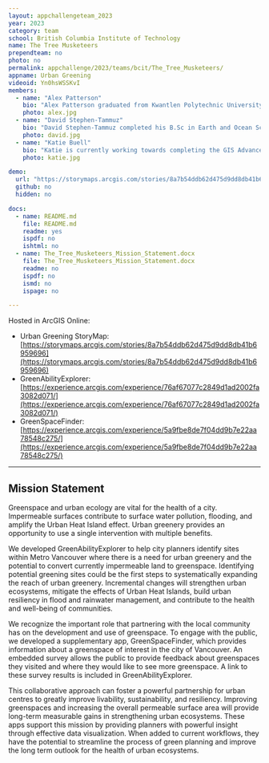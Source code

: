 ```yaml
---
layout: appchallengeteam_2023
year: 2023
category: team
school: British Columbia Institute of Technology
name: The Tree Musketeers
prependteam: no
photo: no
permalink: appchallenge/2023/teams/bcit/The_Tree_Musketeers/
appname: Urban Greening
videoid: Yn0hsWSSKvI
members:
  - name: "Alex Patterson"
    bio: "Alex Patterson graduated from Kwantlen Polytechnic University with a General Studies diploma in August 2021. Her focus began in sustainable landscape design and urban ecosystems in Horticultural Sciences. During her studies, she discovered the versatility of GIS and added Computer Programming in Java, Human Geography, and Introduction to GIS. Upon completion of the Bachelor of Technology in GIS program she will use her existing skills in problem-solving and collaborative teamwork with her acquired analytical skills to provide data-informed solutions to complex problems. Areas of interest include urban and social planning, urban ecosystems, and data analytics."
    photo: alex.jpg
  - name: "David Stephen-Tammuz"
    bio: "David Stephen-Tammuz completed his B.Sc in Earth and Ocean Science from the University of British Columbia in 2016 with a major in Geophysics. He became interested in GIS while working on a mathematical model of rapid urbanization during his degree. Among other positions, David has since worked in shoreline classification for Geographic Emergency Response Planning, where he gained exposure to GISs in an environmental management setting. He is fascinated by GIS’s capacity to bring geographic and demographic data together to solve environmental and social problems. David hopes to apply the skills he gains during the Advanced Diploma to work in urban planning or environmental consulting."
    photo: david.jpg
  - name: "Katie Buell"
    bio: "Katie is currently working towards completing the GIS Advanced Diploma program at the British Columbia Institute of Technology. She graduated from the University of Victoria in 2020 with a B.Sc. in Earth Science/Biology, and obtained a minor in GIT. After graduation, she went onto work as a LiDAR Technician for a consulting company on Vancouver Island. While working there, she processed electrical transmission line LiDAR data and later became part of the QC team. Her role was to check the quality of processed LiDAR and train employees on how to prepare this data for meeting client standards. Katie is excited to further apply her GIS skills in any future spatial problem she encounters - whether that be in urban planning, wildlife conservation, or mining exploration."
    photo: katie.jpg

demo:
  url: "https://storymaps.arcgis.com/stories/8a7b54ddb62d475d9dd8db41b6959696"
  github: no
  hidden: no

docs:
  - name: README.md
    file: README.md
    readme: yes
    ispdf: no
    ishtml: no
  - name: The_Tree_Musketeers_Mission_Statement.docx
    file: The_Tree_Musketeers_Mission_Statement.docx
    readme: no
    ispdf: no
    ismd: no
    ispage: no

---
```


Hosted in ArcGIS Online:

- Urban Greening StoryMap: [https://storymaps.arcgis.com/stories/8a7b54ddb62d475d9dd8db41b6959696](https://storymaps.arcgis.com/stories/8a7b54ddb62d475d9dd8db41b6959696)
- GreenAbilityExplorer: [https://experience.arcgis.com/experience/76af67077c2849d1ad2002fa3082d071/](https://experience.arcgis.com/experience/76af67077c2849d1ad2002fa3082d071/)
- GreenSpaceFinder: [https://experience.arcgis.com/experience/5a9fbe8de7f04dd9b7e22aa78548c275/](https://experience.arcgis.com/experience/5a9fbe8de7f04dd9b7e22aa78548c275/)

---

## Mission Statement

Greenspace and urban ecology are vital for the health of a city. Impermeable surfaces contribute to surface water pollution, flooding, and amplify the Urban Heat Island effect. Urban greenery provides an opportunity to use a single intervention with multiple benefits. 

We developed GreenAbilityExplorer to help city planners identify sites within Metro Vancouver where there is a need for urban greenery and the potential to convert currently impermeable land to greenspace. Identifying potential greening sites could be the first steps to systematically expanding the reach of urban greenery. Incremental changes will strengthen urban ecosystems, mitigate the effects of Urban Heat Islands, build urban resiliency in flood and rainwater management, and contribute to the health and well-being of communities.

We recognize the important role that partnering with the local community has on the development and use of greenspace. To engage with the public, we developed a supplementary app, GreenSpaceFinder, which provides information about a greenspace of interest in the city of Vancouver. An embedded survey allows the public to provide feedback about greenspaces they visited and where they would like to see more greenspace. A link to these survey results is included in GreenAbilityExplorer.

This collaborative approach can foster a powerful partnership for urban centres to greatly improve livability, sustainability, and resiliency. Improving greenspaces and increasing the overall permeable surface area will provide long-term measurable gains in strengthening urban ecosystems. These apps support this mission by providing planners with powerful insight through effective data visualization. When added to current workflows, they have the potential to streamline the process of green planning and improve the long term outlook for the health of urban ecosystems.

